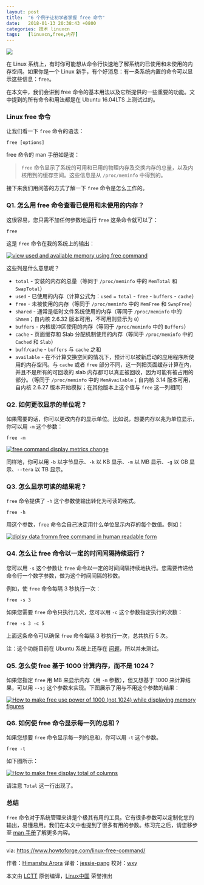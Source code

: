 ```yaml
---
layout: post
title:	"6 个例子让初学者掌握 free 命令"
date:	2018-01-13 20:38:43 +0800 
categories:	技术 linuxcn 
tags:	[linuxcn,free,内存]
---
```



![](/Asserts/Images//attachment/album/201801/13/203820lcpos82xhcvechcv.jpg)


在 Linux 系统上，有时你可能想从命令行快速地了解系统的已使用和未使用的内存空间。如果你是一个 Linux 新手，有个好消息：有一条系统内置的命令可以显示这些信息：`free`。


在本文中，我们会讲到 free 命令的基本用法以及它所提供的一些重要的功能。文中提到的所有命令和用法都是在 Ubuntu 16.04LTS 上测试过的。


### Linux free 命令


让我们看一下 `free` 命令的语法：



```
free [options]

```

free 命令的 man 手册如是说：



> 
> `free` 命令显示了系统的可用和已用的物理内存及交换内存的总量，以及内核用到的缓存空间。这些信息是从 `/proc/meminfo` 中得到的。
> 
> 
> 


接下来我们用问答的方式了解一下 `free` 命令是怎么工作的。


### Q1. 怎么用 free 命令查看已使用和未使用的内存？


这很容易，您只需不加任何参数地运行 `free` 这条命令就可以了：



```
free

```

这是 `free` 命令在我的系统上的输出：


[![view used and available memory using free command](/Asserts/Images//attachment/album/201801/13/203849aopzeqplqhqqppee.png)](https://www.howtoforge.com/images/linux_free_command/big/free-command-output.png)


这些列是什么意思呢？


* `total` - 安装的内存的总量（等同于 `/proc/meminfo` 中的 `MemTotal` 和 `SwapTotal`）
* `used` - 已使用的内存（计算公式为：`used` = `total` - `free` - `buffers` - `cache`）
* `free` - 未被使用的内存（等同于 `/proc/meminfo` 中的 `MemFree` 和 `SwapFree`）
* `shared` - 通常是临时文件系统使用的内存（等同于 `/proc/meminfo` 中的 `Shmem`；自内核 2.6.32 版本可用，不可用则显示为 `0`）
* `buffers` - 内核缓冲区使用的内存（等同于 `/proc/meminfo` 中的 `Buffers`）
* `cache` - 页面缓存和 Slab 分配机制使用的内存（等同于 `/proc/meminfo` 中的 `Cached` 和 `Slab`）
* `buff/cache` - `buffers` 与 `cache` 之和
* `available` - 在不计算交换空间的情况下，预计可以被新启动的应用程序所使用的内存空间。与 `cache` 或者 `free` 部分不同，这一列把页面缓存计算在内，并且不是所有的可回收的 slab 内存都可以真正被回收，因为可能有被占用的部分。（等同于 `/proc/meminfo` 中的 `MemAvailable`；自内核 3.14 版本可用，自内核 2.6.27 版本开始模拟；在其他版本上这个值与 `free` 这一列相同）


### Q2. 如何更改显示的单位呢？


如果需要的话，你可以更改内存的显示单位。比如说，想要内存以兆为单位显示，你可以用 `-m` 这个参数：



```
free -m

```

[![free command display metrics change](/Asserts/Images//attachment/album/201801/13/203852jp21fi2999i1ipry.png)](https://www.howtoforge.com/images/linux_free_command/big/free-m-option.png)


同样地，你可以用 `-b` 以字节显示、`-k` 以 KB 显示、`-m` 以 MB 显示、`-g` 以 GB 显示、`--tera` 以 TB 显示。


### Q3. 怎么显示可读的结果呢？


`free` 命令提供了 `-h` 这个参数使输出转化为可读的格式。



```
free -h

```

用这个参数，`free` 命令会自己决定用什么单位显示内存的每个数值。例如：


[![diplsy data fromm free command in human readable form](/Asserts/Images//attachment/album/201801/13/203854wb114bqbkrab3r1q.png)](https://www.howtoforge.com/images/linux_free_command/big/free-h.png)


### Q4. 怎么让 free 命令以一定的时间间隔持续运行？


您可以用 `-s` 这个参数让 `free` 命令以一定的时间间隔持续地执行。您需要传递给命令行一个数字参数，做为这个时间间隔的秒数。


例如，使 `free` 命令每隔 3 秒执行一次：



```
free -s 3

```

如果您需要 `free` 命令只执行几次，您可以用 `-c` 这个参数指定执行的次数：



```
free -s 3 -c 5

```

上面这条命令可以确保 `free` 命令每隔 3 秒执行一次，总共执行 5 次。


注：这个功能目前在 Ubuntu 系统上还存在 [问题](https://bugs.launchpad.net/ubuntu/+source/procps/+bug/1551731)，所以并未测试。


### Q5. 怎么使 free 基于 1000 计算内存，而不是 1024？


如果您指定 `free` 用 MB 来显示内存（用 `-m` 参数），但又想基于 1000 来计算结果，可以用 `--sj` 这个参数来实现。下图展示了用与不用这个参数的结果：


[![How to make free use power of 1000 \(not 1024\) while displaying memory figures](/Asserts/Images//attachment/album/201801/13/203856gqjzven9yne2xnqm.png)](https://www.howtoforge.com/images/linux_free_command/big/free-si-option.png)


### Q6. 如何使 free 命令显示每一列的总和？


如果您想要 `free` 命令显示每一列的总和，你可以用 `-t` 这个参数。



```
free -t

```

如下图所示：


[![How to make free display total of columns](/Asserts/Images//attachment/album/201801/13/203858t64t563vd65vm4s5.png)](https://www.howtoforge.com/images/linux_free_command/big/free-t-option.png)


请注意 `Total` 这一行出现了。


### 总结


`free` 命令对于系统管理来讲是个极其有用的工具。它有很多参数可以定制化您的输出，易懂易用。我们在本文中也提到了很多有用的参数。练习完之后，请您移步至 [man 手册](https://linux.die.net/man/1/free)了解更多内容。




---


via: <https://www.howtoforge.com/linux-free-command/>


作者：[Himanshu Arora](https://www.howtoforge.com) 译者：[jessie-pang](https://github.com/jessie-pang) 校对：[wxy](https://github.com/wxy)


本文由 [LCTT](https://github.com/LCTT/TranslateProject) 原创编译，[Linux中国](https://linux.cn/) 荣誉推出
